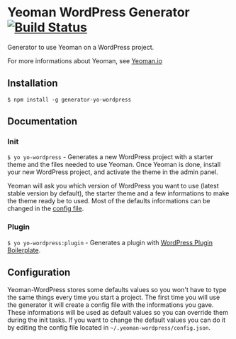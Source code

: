 # Yeoman WordPress Generator [![Build Status](https://secure.travis-ci.org/romainberger/yeoman-wordpress.png?branch=master)](http://travis-ci.org/romainberger/yeoman-wordpress)

  Generator to use Yeoman on a WordPress project.

  For more informations about Yeoman, see [Yeoman.io](http://yeoman.io/)

## Installation

  `$ npm install -g generator-yo-wordpress`

## Documentation

### Init

  `$ yo yo-wordpress` - Generates a new WordPress project with a starter theme and the files needed to use Yeoman. Once Yeoman is done, install your new WordPress project, and activate the theme in the admin panel.

  Yeoman will ask you which version of WordPress you want to use (latest stable version by default), the starter theme and a few informations to make the theme ready be to used. Most of the defaults informations can be changed in the [config file](#configuration).

### Plugin

  `$ yo yo-wordpress:plugin` - Generates a plugin with [WordPress Plugin Boilerplate](https://github.com/tommcfarlin/WordPress-Plugin-Boilerplate/tree/master/plugin-boilerplate).

## Configuration

  Yeoman-WordPress stores some defaults values so you won't have to type the same things every time you start a project. The first time you will use the generator it will create a config file with the informations you gave. These informations will be used as default values so you can override them during the init tasks. If you want to change the default values you can do it by editing the config file located in `~/.yeoman-wordpress/config.json`.

